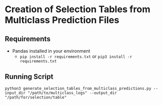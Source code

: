 # Creation of Selection Tables from Multiclass Prediction Files
## Requirements
- Pandas installed in your environment 
  - `pip install -r requirements.txt` or `pip3 install -r requirements.txt`
## Running Script
` python3 generate_selection_tables_from_multiclass_predictions.py --input_dir "/path/to/multiclass_logs" --output_dir "/path/for/selection/table"
`